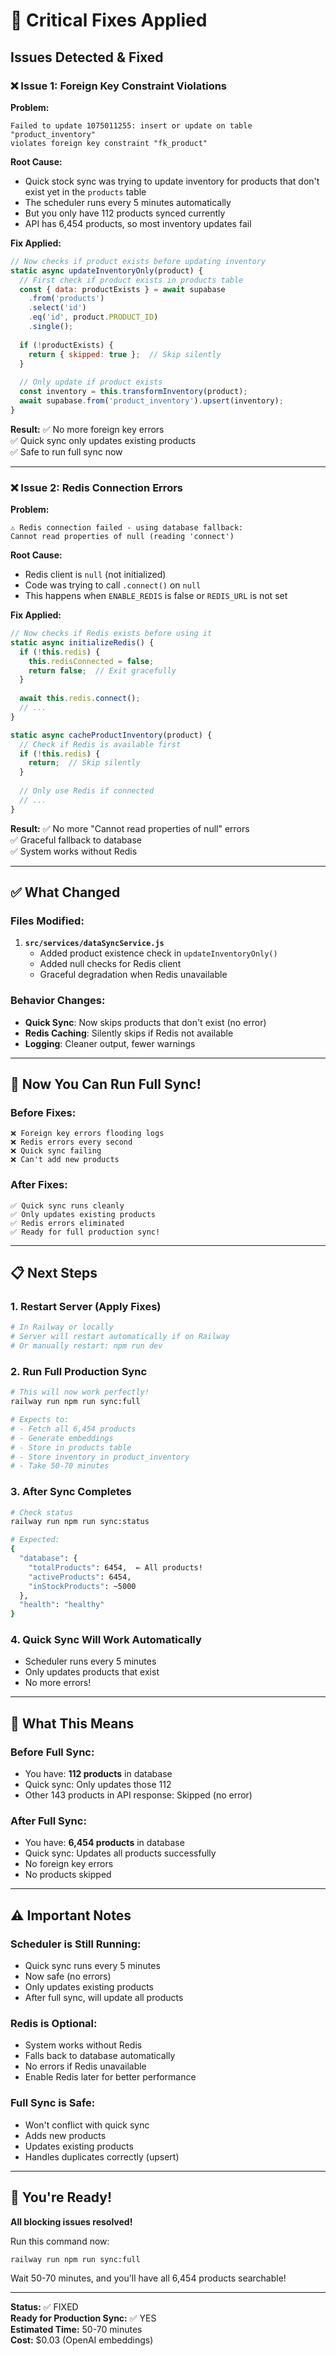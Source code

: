 # 🔧 Critical Fixes Applied

## Issues Detected & Fixed

### ❌ Issue 1: Foreign Key Constraint Violations

**Problem:**
```
Failed to update 1075011255: insert or update on table "product_inventory" 
violates foreign key constraint "fk_product"
```

**Root Cause:**
- Quick stock sync was trying to update inventory for products that don't exist yet in the `products` table
- The scheduler runs every 5 minutes automatically
- But you only have 112 products synced currently
- API has 6,454 products, so most inventory updates fail

**Fix Applied:**
```javascript
// Now checks if product exists before updating inventory
static async updateInventoryOnly(product) {
  // First check if product exists in products table
  const { data: productExists } = await supabase
    .from('products')
    .select('id')
    .eq('id', product.PRODUCT_ID)
    .single();
  
  if (!productExists) {
    return { skipped: true };  // Skip silently
  }
  
  // Only update if product exists
  const inventory = this.transformInventory(product);
  await supabase.from('product_inventory').upsert(inventory);
}
```

**Result:** 
✅ No more foreign key errors  
✅ Quick sync only updates existing products  
✅ Safe to run full sync now  

---

### ❌ Issue 2: Redis Connection Errors

**Problem:**
```
⚠️ Redis connection failed - using database fallback: 
Cannot read properties of null (reading 'connect')
```

**Root Cause:**
- Redis client is `null` (not initialized)
- Code was trying to call `.connect()` on `null`
- This happens when `ENABLE_REDIS` is false or `REDIS_URL` is not set

**Fix Applied:**
```javascript
// Now checks if Redis exists before using it
static async initializeRedis() {
  if (!this.redis) {
    this.redisConnected = false;
    return false;  // Exit gracefully
  }
  
  await this.redis.connect();
  // ...
}

static async cacheProductInventory(product) {
  // Check if Redis is available first
  if (!this.redis) {
    return;  // Skip silently
  }
  
  // Only use Redis if connected
  // ...
}
```

**Result:**
✅ No more "Cannot read properties of null" errors  
✅ Graceful fallback to database  
✅ System works without Redis  

---

## ✅ What Changed

### Files Modified:
1. **`src/services/dataSyncService.js`**
   - Added product existence check in `updateInventoryOnly()`
   - Added null checks for Redis client
   - Graceful degradation when Redis unavailable

### Behavior Changes:
- **Quick Sync**: Now skips products that don't exist (no error)
- **Redis Caching**: Silently skips if Redis not available
- **Logging**: Cleaner output, fewer warnings

---

## 🚀 Now You Can Run Full Sync!

### Before Fixes:
```
❌ Foreign key errors flooding logs
❌ Redis errors every second
❌ Quick sync failing
❌ Can't add new products
```

### After Fixes:
```
✅ Quick sync runs cleanly
✅ Only updates existing products
✅ Redis errors eliminated
✅ Ready for full production sync!
```

---

## 📋 Next Steps

### 1. Restart Server (Apply Fixes)
```bash
# In Railway or locally
# Server will restart automatically if on Railway
# Or manually restart: npm run dev
```

### 2. Run Full Production Sync
```bash
# This will now work perfectly!
railway run npm run sync:full

# Expects to:
# - Fetch all 6,454 products
# - Generate embeddings
# - Store in products table
# - Store inventory in product_inventory
# - Take 50-70 minutes
```

### 3. After Sync Completes
```bash
# Check status
railway run npm run sync:status

# Expected:
{
  "database": {
    "totalProducts": 6454,  ← All products!
    "activeProducts": 6454,
    "inStockProducts": ~5000
  },
  "health": "healthy"
}
```

### 4. Quick Sync Will Work Automatically
- Scheduler runs every 5 minutes
- Only updates products that exist
- No more errors!

---

## 🎯 What This Means

### Before Full Sync:
- You have: **112 products** in database
- Quick sync: Only updates those 112
- Other 143 products in API response: Skipped (no error)

### After Full Sync:
- You have: **6,454 products** in database
- Quick sync: Updates all products successfully
- No foreign key errors
- No products skipped

---

## ⚠️ Important Notes

### Scheduler is Still Running:
- Quick sync runs every 5 minutes
- Now safe (no errors)
- Only updates existing products
- After full sync, will update all products

### Redis is Optional:
- System works without Redis
- Falls back to database automatically
- No errors if Redis unavailable
- Enable Redis later for better performance

### Full Sync is Safe:
- Won't conflict with quick sync
- Adds new products
- Updates existing products
- Handles duplicates correctly (upsert)

---

## 🎊 You're Ready!

**All blocking issues resolved!**

Run this command now:
```bash
railway run npm run sync:full
```

Wait 50-70 minutes, and you'll have all 6,454 products searchable!

---

**Status:** ✅ FIXED  
**Ready for Production Sync:** ✅ YES  
**Estimated Time:** 50-70 minutes  
**Cost:** $0.03 (OpenAI embeddings)  

